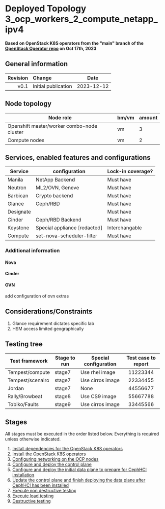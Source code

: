 # Deployed Topology 3_ocp_workers_2_compute_netapp_ipv4

**Based on OpenStack K8S operators from the "main" branch of
the [OpenStack Operator repo](https://github.com/openstack-k8s-operators/openstack-operator/tree/78b3c876eaf9168f9d95b201997ebdc2da42fa02)
on Oct 17th, 2023**

## General information

| Revision | Change              |    Date    |
|---------:|:--------------------|:----------:|
|     v0.1 | Initial publication | 2023-12-12 |

## Node topology

| Node role                                  | bm/vm | amount |
|--------------------------------------------|-------|--------|
| Openshift master/worker combo-node cluster | vm    | 3      |
| Compute nodes                              | vm    | 2      |

## Services, enabled features and configurations

| Service   | configuration                | Lock-in coverage? |
|-----------|------------------------------|-------------------|
| Manila    | NetApp Backend               | Must have         |
| Neutron   | ML2/OVN, Geneve              | Must have         |
| Barbican  | Crypto backend               | Must have         |
| Glance    | Ceph/RBD                     | Must have         |
| Designate | <will add config>            | Must have         |
| Cinder    | Ceph/RBD Backend             | Must have         |
| Keystone  | Special appliance [redacted] | Interchangable    |
| Compute   | set-nova-scheduler-filter    | Must have         |

### Additional information

#### Nova

#### Cinder

#### OVN

add configuration of ovn extras

## Considerations/Constraints

1. Glance requirement dictates specific lab
2. HSM access limited geographically

## Testing tree

| Test framework   | Stage to run | Special configuration | Test case to report |
|------------------|--------------|-----------------------|:-------------------:|
| Tempest/compute  | stage7       | Use rhel image        |      11223344       |
| Tempest/scenairo | stage7       | Use cirros image      |      22334455       |
| Jordan           | stage7       | None                  |      44556677       |
| Rally/Browbeat   | stage8       | Use CS9 image         |      55667788       |
| Tobiko/Faults    | stage9       | Use cirros image      |      33445566       |

## Stages

All stages must be executed in the order listed below. Everything is required unless otherwise indicated.

1. [Install dependencies for the OpenStack K8S operators](stage1)
2. [Install the OpenStack K8S operators](stage2)
3. [Configuring networking on the OCP nodes](stage3)
4. [Configure and deploy the control plane](stage4)
5. [Configure and deploy the initial data plane to prepare for CephHCI installation](stage5)
6. [Update the control plane and finish deploying the data plane after CephHCI has been installed](stage6)
7. [Execute non destructive testing](stage7)
8. [Execute load testing](stage8)
9. [Destructive testing](stage9)
